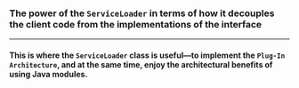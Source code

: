 ### The power of the `ServiceLoader` in terms of how it decouples the client code from the implementations of the interface

-----

#### This is where the `ServiceLoader` class is useful—to implement the `Plug-In Architecture`, and at the same time, enjoy the architectural benefits of using Java modules.